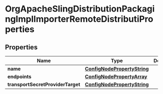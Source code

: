 

# OrgApacheSlingDistributionPackagingImplImporterRemoteDistributiProperties

## Properties

Name | Type | Description | Notes
------------ | ------------- | ------------- | -------------
**name** | [**ConfigNodePropertyString**](ConfigNodePropertyString.md) |  |  [optional]
**endpoints** | [**ConfigNodePropertyArray**](ConfigNodePropertyArray.md) |  |  [optional]
**transportSecretProviderTarget** | [**ConfigNodePropertyString**](ConfigNodePropertyString.md) |  |  [optional]



